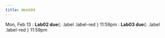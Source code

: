 ```yaml
---
title: Week04
---
```


Mon, Feb 13
: **Lab02 due**{: .label .label-red } 11:59pm
: **Lab03 due**{: .label .label-red } 11:59pm
